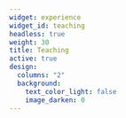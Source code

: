 ```yaml
---
widget: experience
widget_id: teaching
headless: true
weight: 30
title: Teaching
active: true
design:
  columns: "2"
  background:
    text_color_light: false
    image_darken: 0
---
```

